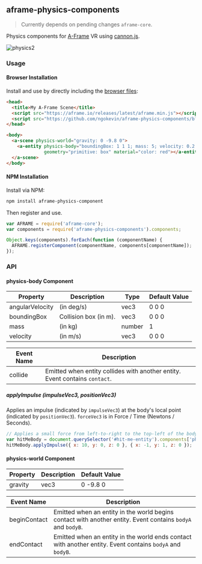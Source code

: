 ## aframe-physics-components

> Currently depends on pending changes `aframe-core`.

Physics components for [A-Frame](https://aframe.io) VR using [cannon.js](http://schteppe.github.io/cannon.js/).

![physics2](https://cloud.githubusercontent.com/assets/674727/12221506/a6345502-b752-11e5-8d9c-3a7245d24994.gif)

### Usage

#### Browser Installation

Install and use by directly including the [browser files](dist):

```html
<head>
  <title>My A-Frame Scene</title>
  <script src="https://aframe.io/releases/latest/aframe.min.js"></script>
  <script src="https://github.com/ngokevin/aframe-physics-components/blob/master/dist/aframe-physics-components.min.js"></script>
</head>

<body>
  <a-scene physics-world="gravity: 0 -9.8 0">
    <a-entity physics-body="boundingBox: 1 1 1; mass: 5; velocity: 0.2 0 0"
              geometry="primitive: box" material="color: red"></a-entity>
  </a-scene>
</body>
```

#### NPM Installation

Install via NPM:

```bash
npm install aframe-physics-component
```

Then register and use.

```js
var AFRAME = require('aframe-core');
var components = require('aframe-physics-components').components;

Object.keys(components).forEach(function (componentName) {
  AFRAME.registerComponent(componentName, components[componentName]);
});
```

### API

#### physics-body Component

| Property        | Description           | Type   | Default Value |
| --------        | -----------           | ----   | ------------- |
| angularVelocity | (in deg/s)            | vec3   | 0 0 0         |
| boundingBox     | Collision box (in m). | vec3   | 0 0 0         |
| mass            | (in kg)               | number | 1             |
| velocity        | (in m/s)              | vec3   | 0 0 0         |

| Event Name | Description
| ---------- | -----------
| collide    | Emitted when entity collides with another entity. Event contains `contact`.

##### applyImpulse (impulseVec3, positionVec3)

Applies an impulse (indicated by `impulseVec3`) at the body's local point
(indicated by `positionVec3`). `forceVec3` is in Force / Time (Newtons /
Seconds).

```js
// Applies a small force from left-to-right to the top-left of the body.
var hitMeBody = document.querySelector('#hit-me-entity').components['physics-body'];
hitMeBody.applyImpulse({ x: 10, y: 0, z: 0 }, { x: -1, y: 1, z: 0 });
```

#### physics-world Component

| Property | Description | Default Value |
| -------- | ----------- | ------------- |
| gravity  | vec3        | 0 -9.8 0      |

| Event Name   | Description
| ----------   | -----------
| beginContact | Emitted when an entity in the world begins contact with another entity. Event contains `bodyA` and `bodyB`.
| endContact   | Emitted when an entity in the world ends contact with another entity. Event contains `bodyA` and `bodyB`.
